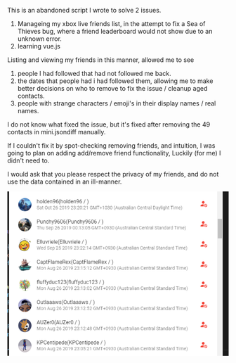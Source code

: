 This is an abandoned script I wrote to solve 2 issues.

1. Manageing my xbox live friends list, in the attempt to fix a Sea of Thieves bug, where a friend leaderboard would not show due to an unknown error.
2. learning vue.js

Listing and viewing my friends in this manner, allowed me to see 

1. people I had followed that had not followed me back.
2. the dates that people had i had followed them, allowing me to make better decisions on who to remove to fix the issue / cleanup aged contacts.
3. people with strange characters / emoji's in their display names / real names.

I do not know what fixed the issue, but it's fixed after removing the 49 contacts in mini.jsondiff manually.

If I couldn't fix it by spot-checking removing friends, and intuition, I was going to plan on adding add/remove friend functionality, Luckily (for me) I didn't need to.

I would ask that you please respect the privacy of my friends, and do not use the data contained in an ill-manner.

![screenshot](README.png)
